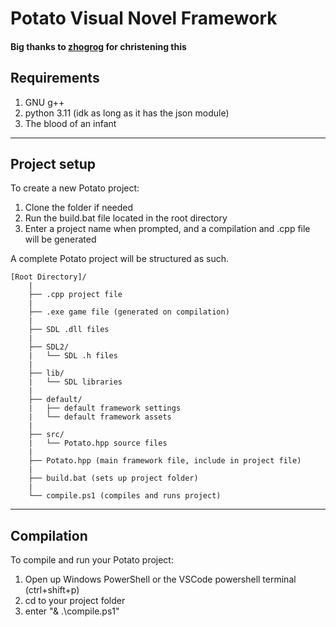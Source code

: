 # Potato Visual Novel Framework
#### Big thanks to [zhogrog](https://github.com/GaoZR2008) for christening this

## Requirements
1. GNU g++
2. python 3.11 (idk as long as it has the json module)
3. The blood of an infant
---

## Project setup
To create a new Potato project:
1. Clone the folder if needed
2. Run the build.bat file located in the root directory
3. Enter a project name when prompted, and a compilation and .cpp file will be generated  
  
A complete Potato project will be structured as such.
```
[Root Directory]/
    |
    ├── .cpp project file
    |
    ├── .exe game file (generated on compilation)
    |
    ├── SDL .dll files
    |
    ├── SDL2/
    |   └── SDL .h files
    |
    ├── lib/
    |   └── SDL libraries
    |
    ├── default/
    |   ├── default framework settings
    |   └── default framework assets
    |
    ├── src/
    |   └── Potato.hpp source files
    |
    ├── Potato.hpp (main framework file, include in project file)
    |
    ├── build.bat (sets up project folder)
    |
    └── compile.ps1 (compiles and runs project)
```
---

## Compilation
To compile and run your Potato project:
1. Open up Windows PowerShell or the VSCode powershell terminal (ctrl+shift+p)
2. cd to your project folder
3. enter "& .\compile.ps1"
